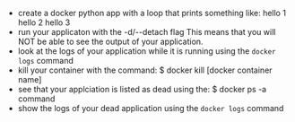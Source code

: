 - create a docker python app with a loop that prints something like:
	hello 1
	hello 2
	hello 3
- run your applicaton with the -d/--detach flag
	This means that you will NOT be able to see the output of your
	application.
- look at the logs of your application while it is running using the
	`docker logs` command
- kill your container with the command:
	$ docker kill [docker container name]
- see that your applciation is listed as dead using the:
	$ docker ps -a
	command
- show the logs of your dead application using the `docker logs` command
